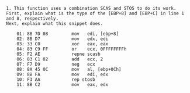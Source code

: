     1. This function uses a combination SCAS and STOS to do its work. 
    First, explain what is the type of the [EBP+8] and [EBP+C] in line 1 and 8, respectively.
    Next, explain what this snippet does.

        01: 8B 7D 08         mov   edi, [ebp+8]
        02: 8B D7            mov   edx, edi
        03: 33 C0            xor   eax, eax
        04: 83 C9 FF         or    ecx, 0FFFFFFFFh
        05: F2 AE            repne scasb
        06: 83 C1 02         add   ecx, 2
        07: F7 D9            neg   ecx
        08: 8A 45 0C         mov   al, [ebp+0Ch]
        09: 8B FA            mov   edi, edx
        10: F3 AA            rep stosb
        11: 8B C2            mov   eax, edx
